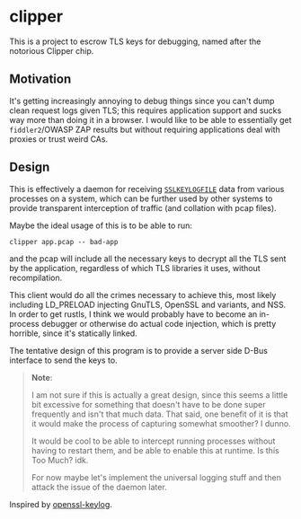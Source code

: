 # clipper

This is a project to escrow TLS keys for debugging, named after the notorious
Clipper chip.

## Motivation

It's getting increasingly annoying to debug things since you can't dump clean
request logs given TLS; this requires application support and sucks way more
than doing it in a browser. I would like to be able to essentially get
`fiddler2`/OWASP ZAP results but without requiring applications deal with
proxies or trust weird CAs.

## Design

This is effectively a daemon for receiving [`SSLKEYLOGFILE`] data from various
processes on a system, which can be further used by other systems to provide
transparent interception of traffic (and collation with pcap files).

Maybe the ideal usage of this is to be able to run:

```
clipper app.pcap -- bad-app
```

and the pcap will include all the necessary keys to decrypt all the TLS sent by
the application, regardless of which TLS libraries it uses, without
recompilation.

This client would do all the crimes necessary to achieve this, most likely
including LD_PRELOAD injecting GnuTLS, OpenSSL and variants, and NSS. In order
to get rustls, I think we would probably have to become an in-process debugger
or otherwise do actual code injection, which is pretty horrible, since it's
statically linked.

The tentative design of this program is to provide a server side D-Bus
interface to send the keys to.

> **Note**:
>
> I am not sure if this is actually a great design, since this seems a little bit
> excessive for something that doesn't have to be done super frequently and isn't
> that much data. That said, one benefit of it is that it would make the process
> of capturing somewhat smoother? I dunno.
>
> It would be cool to be able to intercept running processes without having to
> restart them, and be able to enable this at runtime. Is this Too Much? idk.
>
> For now maybe let's implement the universal logging stuff and then attack the
> issue of the daemon later.

Inspired by [openssl-keylog].

[`SSLKEYLOGFILE`]: https://www.ietf.org/archive/id/draft-thomson-tls-keylogfile-00.html
[openssl-keylog]: https://github.com/wpbrown/openssl-keylog

